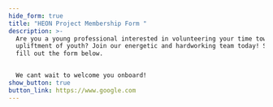 ```yaml
---
hide_form: true
title: "HEON Project Membership Form "
description: >-
  Are you a young professional interested in volunteering your time towards the
  upliftment of youth? Join our energetic and hardworking team today! Simply
  fill out the form below. 


  We cant wait to welcome you onboard! 
show_button: true
button_link: https://www.google.com
---
```


